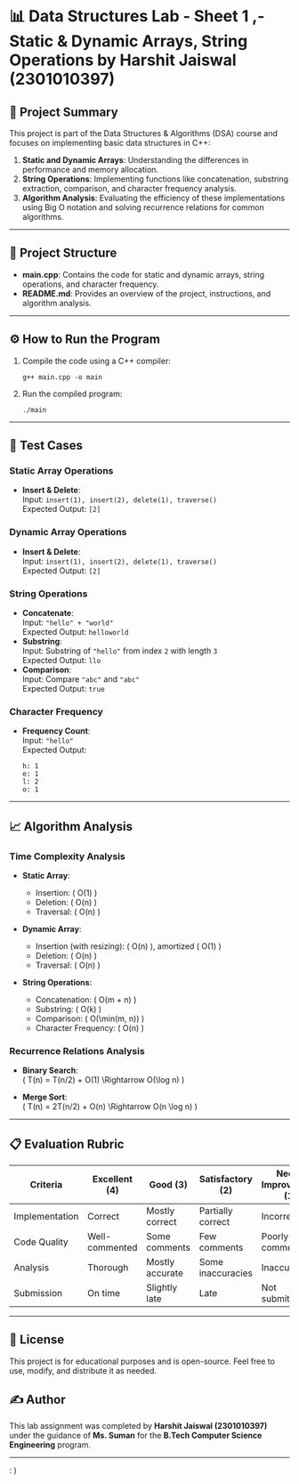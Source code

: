 

# 📊 Data Structures Lab - Sheet 1 ,- Static & Dynamic Arrays, String Operations by Harshit Jaiswal (2301010397)

## 🚀 Project Summary
This project is part of the Data Structures & Algorithms (DSA) course and focuses on implementing basic data structures in C++:
1. **Static and Dynamic Arrays**: Understanding the differences in performance and memory allocation.
2. **String Operations**: Implementing functions like concatenation, substring extraction, comparison, and character frequency analysis.
3. **Algorithm Analysis**: Evaluating the efficiency of these implementations using Big O notation and solving recurrence relations for common algorithms.

---

## 📂 Project Structure
- **main.cpp**: Contains the code for static and dynamic arrays, string operations, and character frequency.
- **README.md**: Provides an overview of the project, instructions, and algorithm analysis.
 
---

## ⚙️ How to Run the Program
 
1. Compile the code using a C++ compiler:
   ```
   g++ main.cpp -o main
   ```
2. Run the compiled program:
   ```
   ./main
   ```

---

## 🧪 Test Cases
### Static Array Operations
- **Insert & Delete**:  
  Input: `insert(1), insert(2), delete(1), traverse()`  
  Expected Output: `[2]`

### Dynamic Array Operations
- **Insert & Delete**:  
  Input: `insert(1), insert(2), delete(1), traverse()`  
  Expected Output: `[2]`

### String Operations
- **Concatenate**:  
  Input: `"hello" + "world"`  
  Expected Output: `helloworld`
- **Substring**:  
  Input: Substring of `"hello"` from index `2` with length `3`  
  Expected Output: `llo`
- **Comparison**:  
  Input: Compare `"abc"` and `"abc"`  
  Expected Output: `true`

### Character Frequency
- **Frequency Count**:  
  Input: `"hello"`  
  Expected Output:  
  ```
  h: 1
  e: 1
  l: 2
  o: 1
  ```

---

## 📈 Algorithm Analysis

### Time Complexity Analysis
- **Static Array**:
  - Insertion: \( O(1) \)
  - Deletion: \( O(n) \)
  - Traversal: \( O(n) \)

- **Dynamic Array**:
  - Insertion (with resizing): \( O(n) \), amortized \( O(1) \)
  - Deletion: \( O(n) \)
  - Traversal: \( O(n) \)

- **String Operations**:
  - Concatenation: \( O(m + n) \)
  - Substring: \( O(k) \)
  - Comparison: \( O(\min(m, n)) \)
  - Character Frequency: \( O(n) \)

### Recurrence Relations Analysis
- **Binary Search**:  
  \( T(n) = T(n/2) + O(1) \Rightarrow O(\log n) \)
  
- **Merge Sort**:  
  \( T(n) = 2T(n/2) + O(n) \Rightarrow O(n \log n) \)

---

## 📋 Evaluation Rubric
| Criteria            | Excellent (4) | Good (3) | Satisfactory (2) | Needs Improvement (1) |
|---------------------|---------------|----------|-------------------|-----------------------|
| Implementation      | Correct       | Mostly correct | Partially correct | Incorrect             |
| Code Quality        | Well-commented | Some comments | Few comments | Poorly commented      |
| Analysis            | Thorough     | Mostly accurate | Some inaccuracies | Inaccurate           |
| Submission          | On time      | Slightly late | Late            | Not submitted         |

---

## 📜 License
This project is for educational purposes and is open-source. Feel free to use, modify, and distribute it as needed.

## ✍️ Author
This lab assignment was completed by  **Harshit Jaiswal (2301010397)**   under the guidance of **Ms. Suman** for the **B.Tech Computer Science Engineering** program.

---
 : )

